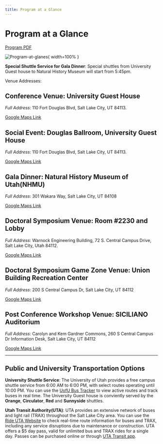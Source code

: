 ```yaml
---
title: Program at a Glance
---
```


# Program at a Glance

[Program PDF](images/Program-2025.pdf)

![Program-at-glanes](/images/midl-program.png){ width=100% }



**Special Shuttle Service for Gala Dinner**: Special shuttles from University Guest house to Natural History Museum will start from 5:45pm. 

Venue Addresses:

## **Conference Venue**: University Guest House

*Full Address*: 110 Fort Douglas Blvd, Salt Lake City, UT 84113.

[Google Maps Link](https://maps.app.goo.gl/hMyh6ZnUVqQSUpnQA) 

## **Social Event**: Douglas Ballroom, University Guest House

*Full Address*: 110 Fort Douglas Blvd, Salt Lake City, UT 84113.

[Google Maps Link](https://maps.app.goo.gl/hMyh6ZnUVqQSUpnQA) 

## **Gala Dinner**: Natural History Museum of Utah(NHMU)

*Full Address*: 301 Wakara Way, Salt Lake City, UT 84108

[Google Maps Link](https://maps.app.goo.gl/F9TXfbcC2pBmCUGK6) 


## **Doctoral Symposium Venue**: Room #2230 and Lobby

*Full Address*: Warnock Engineering Building, 72 S. Central Campus Drive, Salt Lake City, Utah 84112. 

[Google Maps Link](https://maps.app.goo.gl/hreacqx7GFaJgFtS7)

## **Doctoral Symposium Game Zone Venue**: Union Building Recreation Center

*Full Address*: 200 S Central Campus Dr, Salt Lake City, UT 84112

[Google Maps Link](https://maps.app.goo.gl/SCPJB78kZz3ptBoy7)


## **Post Conference Workshop Venue**: SICILIANO Auditorium

*Full Address*: Carolyn and Kem Gardner Commons, 260 S Central Campus Dr Information Desk, Salt Lake City, UT 84112

[Google Maps Link](https://maps.app.goo.gl/deq5naRhgWQEU8376)

---

## Public and University Transportation Options

**University Shuttle Service**: The University of Utah provides a free campus shuttle service from 6:00 AM to 6:00 PM, with select routes operating until 10:00 PM. You can use the [UofU Bus Tracker](https://uofubus.com/routes) to view active routes and track buses in real time. The University Guest house is conviently served by the **Orange**, **Circulator**, **Red** and **Sunnyside** shuttles. 

**Utah Transit Authority(UTA)**: UTA provides an extensive network of buses and light rail (TRAX) throughout the Salt Lake City area. You can use the [Ride UTA Website](https://www.rideuta.com/) to check real-time route information for buses and TRAX, including any service disruptions due to maintenance or construction. UTA offers a $5 day pass, valid for unlimited bus and TRAX rides for a single day. Passes can be purchased online or through [UTA Transit app](https://www.rideuta.com/Fares-And-Passes/Transit-Mobile-Ticketing).  

